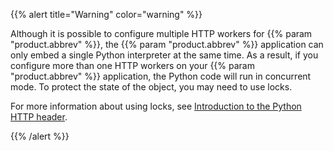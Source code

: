 ---
---
<!-- DISCLAIMER: This file is based on the syslog-ng Open Source Edition documentation https://github.com/balabit/syslog-ng-ose-guides/commit/2f4a52ee61d1ea9ad27cb4f3168b95408fddfdf2 and is used under the terms of The syslog-ng Open Source Edition Documentation License. The file has been modified by Axoflow. -->
{{% alert title="Warning" color="warning" %}}

Although it is possible to configure multiple HTTP workers for {{% param "product.abbrev" %}}, the {{% param "product.abbrev" %}} application can only embed a single Python interpreter at the same time. As a result, if you configure more than one HTTP workers on your {{% param "product.abbrev" %}} application, the Python code will run in concurrent mode. To protect the state of the object, you may need to use locks.

For more information about using locks, see [Introduction to the Python HTTP header](https://www.syslog-ng.com/community/b/blog/posts/introduction-to-the-python-http-header).

{{% /alert %}}
